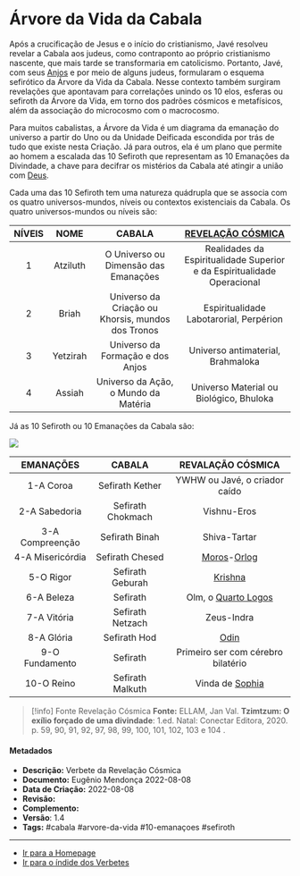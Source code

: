 # Árvore da Vida da Cabala

Após a crucificação de Jesus e o início do cristianismo, Javé resolveu revelar a Cabala aos judeus, como contraponto ao próprio cristianismo nascente, que mais tarde se transformaria em catolicismo. Portanto, Javé, com seus [Anjos](Anjos%20Clones.md) e por meio de alguns judeus, formularam o esquema sefirótico da Árvore da Vida da Cabala. Nesse contexto também surgiram revelações que apontavam para correlações unindo os 10 elos, esferas ou sefiroth da Árvore da Vida, em torno dos padrões cósmicos e metafísicos, além da associação do microcosmo com o macrocosmo.  

Para muitos cabalistas, a Árvore da Vida é um diagrama da emanação do universo a partir do Uno ou da Unidade Deificada escondida por trás de tudo que existe nesta Criação. Já para outros, ela é um plano que permite ao homem a escalada das 10 Sefiroth que representam as 10 Emanações da Divindade, a chave para decifrar os mistérios da Cabala até atingir a união com [Deus](Deus.md). 

Cada uma das 10 Sefiroth tem uma natureza quádrupla que se associa com os quatro universos-mundos, níveis ou contextos existenciais da Cabala. Os quatro universos-mundos ou níveis são: 

|NÍVEIS|NOME|CABALA|[REVELAÇÃO CÓSMICA](Revelação%20Cósmica.md)|
|:-:|:-:|:-:|:-:|
|1|Atziluth|O Universo ou Dimensão das Emanações|Realidades da Espiritualidade Superior e da Espiritualidade Operacional|
|2|Briah|Universo da Criação ou Khorsis, mundos dos Tronos|Espiritualidade Labotarorial, Perpérion|
|3|Yetzirah|Universo da Formação e dos Anjos|Universo antimaterial, Brahmaloka|
|4|Assiah|Universo da Ação, o Mundo da Matéria|Universo Material ou Biológico, Bhuloka|

Já as 10 Sefiroth ou 10 Emanações da Cabala são: 

![](2022-08-08-verbete-1.jpg)

|EMANAÇÕES|CABALA|REVALAÇÃO CÓSMICA|
|:-:|:-:|:-:|
|1-A Coroa|Sefirath Kether|YWHW ou Javé, o criador caído|
|2-A Sabedoria|Sefirath Chokmach|Vishnu-Eros|
|3-A Compreenção|Sefirath Binah|Shiva-Tartar|
|4-A Misericórdia|Sefirath Chesed|[Moros](Moros.md)-[Orlog](Orlog.md)|
|5-O Rigor|Sefirath Geburah|[Krishna](Krishna.md)|
|6-A Beleza|Sefirath|Olm, o [Quarto Logos](Quarto%20Logos.md)|
|7-A Vitória|Sefirath Netzach|Zeus-Indra|
|8-A Glória|Sefirath Hod|[Odin](Odin.md)|
|9-O Fundamento|Sefirath|Primeiro ser com cérebro bilatério|
|10-O Reino|Sefirath Malkuth|Vinda de [Sophia](Sophia.md)|

> [!info] Fonte Revelação Cósmica
>**Fonte:** ELLAM, Jan Val. **Tzimtzum: O exílio forçado de uma divindade**: 1.ed. Natal: Conectar Editora, 2020. p. 59, 90, 91, 92, 97, 98, 99, 100, 101, 102, 103 e 104 .  

#### Metadados

- **Descrição:** Verbete da Revelação Cósmica
- **Documento:** Eugênio Mendonça 2022-08-08
- **Data de Criação:** 2022-08-08
- **Revisão:** 
- **Complemento:** 
- **Versão**: 1.4 
- **Tags:** #cabala #arvore-da-vida #10-emanaçoes #sefiroth

---
- [Ir para a Homepage](Homepage.canvas)
- [Ir para o índide dos Verbetes](ÍNDIDE%20GERAL%20DOS%20VERBETES.canvas)
